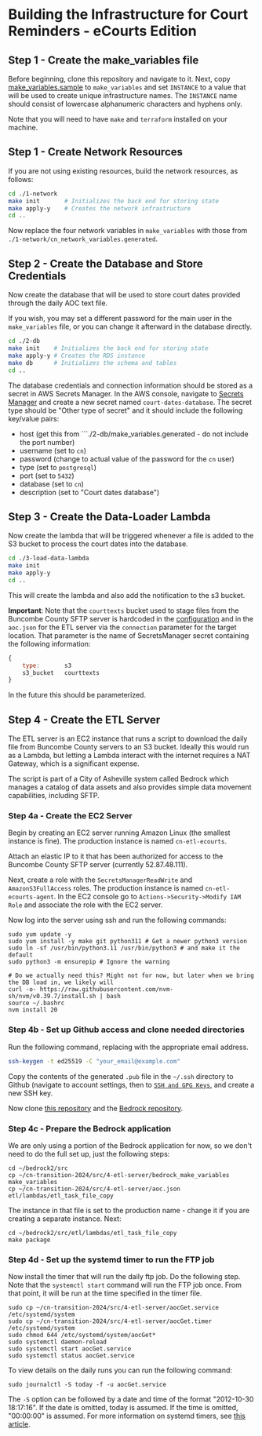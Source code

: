 # Building the Infrastructure for Court Reminders - eCourts Edition

## Step 1 - Create the make_variables file

Before beginning, clone this repository and navigate to it. Next, copy [make_variables.sample](./make_variables.sample) to ```make_variables``` and set ```INSTANCE``` to a value that will be used to create unique infrastructure names. The ```INSTANCE``` name should consist of lowercase alphanumeric characters and hyphens only.

Note that you will need to have ```make``` and ```terraform``` installed on your machine.

##  Step 1 - Create Network Resources
If you are not using existing resources, build the network resources, as follows:

```sh
cd ./1-network
make init       # Initializes the back end for storing state
make apply-y    # Creates the network infrastructure
cd ..
```

Now replace the four network variables in ```make_variables``` with those from ```./1-network/cn_network_variables.generated```.

## Step 2 - Create the Database and Store Credentials
Now create the database that will be used to store court dates provided through the daily AOC text file.

If you wish, you may set a different password for the main user in the ```make_variables``` file, or you can change it afterward in the database directly.

```sh
cd ./2-db
make init    # Initializes the back end for storing state
make apply-y # Creates the RDS instance
make db      # Initializes the schema and tables
cd ..
```

The database credentials and connection information should be stored as a secret in AWS Secrets Manager. In the AWS console, navigate to [Secrets Manager](https://us-east-1.console.aws.amazon.com/secretsmanager/listsecrets?region=us-east-1) and create a new secret named ```court-dates-database```. The secret type should be "Other type of secret" and it should include the following key/value pairs:

- host (get this from ```./2-db/make_variables.generated - do not include the port number)
- username (set to ```cn```)
- password (change to actual value of the password for the ```cn``` user)
- type (set to ```postgresql```)
- port (set to ```5432```)
- database (set to ```cn```)
- description (set to "Court dates database")

## Step 3 - Create the Data-Loader Lambda
Now create the lambda that will be triggered whenever a file is added to the S3 bucket to process the court dates into the database.

```sh
cd ./3-load-data-lambda
make init
make apply-y
cd ..
```

This will create the lambda and also add the notification to the s3 bucket.

__Important__: Note that the ```courttexts``` bucket used to stage files from the Buncombe County SFTP server is hardcoded in the [configuration](./3-load-data-lambda/lambda-load-data/deploy/config.tf) and in the ```aoc.json``` for the ETL server via the ```connection``` parameter for the target location. That parameter is the name of SecretsManager secret containing the following information:

```js
{
    type:       s3
    s3_bucket   courttexts
}
```

In the future this should be parameterized.

## Step 4 - Create the ETL Server
The ETL server is an EC2 instance that runs a script to download the daily file from Buncombe County servers to an S3 bucket. Ideally this would run as a Lambda, but letting a Lambda interact with the internet requires a NAT Gateway, which is a significant expense.

The script is part of a City of Asheville system called Bedrock which manages a catalog of data assets and also provides simple data movement capabilities, including SFTP.

### Step 4a - Create the EC2 Server
Begin by creating an EC2 server running Amazon Linux (the smallest instance is fine). The production instance is named ```cn-etl-ecourts```.

Attach an elastic IP to it that has been authorized for access to the Buncombe County SFTP server (currently 52.87.48.111).

Next, create a role with the ```SecretsManagerReadWrite``` and ```AmazonS3FullAccess``` roles. The production instance is named ```cn-etl-ecourts-agent```. In the EC2 console go to ```Actions->Security->Modify IAM Role``` and associate the role with the EC2 server.

Now log into the server using ssh and run the following commands:

```
sudo yum update -y
sudo yum install -y make git python311 # Get a newer python3 version
sudo ln -sf /usr/bin/python3.11 /usr/bin/python3 # and make it the default
sudo python3 -m ensurepip # Ignore the warning

# Do we actually need this? Might not for now, but later when we bring the DB load in, we likely will
curl -o- https://raw.githubusercontent.com/nvm-sh/nvm/v0.39.7/install.sh | bash
source ~/.bashrc
nvm install 20
```

### Step 4b - Set up Github access and clone needed directories
Run the following command, replacing with the appropriate email address.
```sh
ssh-keygen -t ed25519 -C "your_email@example.com"
```
Copy the contents of the generated ```.pub``` file in the ```~/.ssh``` directory to Github (navigate to account settings, then to [```SSH and GPG Keys```](https://github.com/settings/keys), and create a new SSH key.

Now clone [this repository](https://github.com/CourtDatesOrg/cn-transition-2024) and the [Bedrock repository](https://github.com/DeepWeave/bedrock2).

### Step 4c - Prepare the Bedrock application

We are only using a portion of the Bedrock application for now, so we don't need to do the full set up, just the following steps:

```
cd ~/bedrock2/src
cp ~/cn-transition-2024/src/4-etl-server/bedrock_make_variables make_variables
cp ~/cn-transition-2024/src/4-etl-server/aoc.json etl/lambdas/etl_task_file_copy
```

The instance in that file is set to the production name - change it if you are creating a separate instance. Next:

```
cd ~/bedrock2/src/etl/lambdas/etl_task_file_copy
make package
```

### Step 4d - Set up the systemd timer to run the FTP job
Now install the timer that will run the daily ftp job. Do the following step. Note that the ```systemctl start``` command will run the FTP job once. From that point, it will be run at the time specified in the timer file.

```
sudo cp ~/cn-transition-2024/src/4-etl-server/aocGet.service /etc/systemd/system
sudo cp ~/cn-transition-2024/src/4-etl-server/aocGet.timer /etc/systemd/system
sudo chmod 644 /etc/systemd/system/aocGet*
sudo systemctl daemon-reload
sudo systemctl start aocGet.service
sudo systemctl status aocGet.service
```

To view details on the daily runs you can run the following command:

```
sudo journalctl -S today -f -u aocGet.service
```

The ```-S``` option can be followed by a date and time of the format "2012-10-30 18:17:16". If the date is omitted, today is assumed. If the time is omitted, "00:00:00" is assumed. For more information on systemd timers, see [this article](https://opensource.com/article/20/7/systemd-timers).



